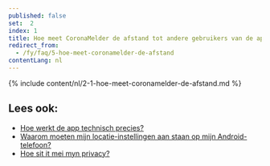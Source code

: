 ```yaml
---
published: false
set:  2
index: 1
title: Hoe meet CoronaMelder de afstand tot andere gebruikers van de app?
redirect_from: 
  - /fy/faq/5-hoe-meet-coronamelder-de-afstand
contentLang: nl
---
```

{% include content/nl/2-1-hoe-meet-coronamelder-de-afstand.md %}

## Lees ook:

- <a href="/{{page.lang}}/faq/2-6-hoe-werkt-de-app-technisch-precies" lang="nl" hreflang="nl">Hoe werkt de app technisch precies?</a> 
- <a href="/{{page.lang}}/faq/2-4-waarom-moeten-de-locatie-instellingen-aanstaan-op-android" lang="nl" hreflang="nl">Waarom moeten mijn locatie-instellingen aan staan op mijn Android-telefoon?</a>
- <a href="/{{page.lang}}/faq/2-8-hoe-zit-het-met-mijn-privacy">Hoe sit it mei myn privacy?</a>
